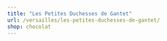 ```yaml
---
title: "Les Petites Duchesses de Gantet"
url: /versailles/les-petites-duchesses-de-gantet/
shop: chocolat
---
```

